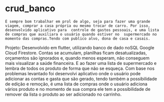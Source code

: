 # crud_banco

    É sempre bom trabalhar em prol de algo, seja para fazer uma grande viagem, comprar a casa própria ou mesmo trocar de carro. Por isso,  desenvolvido aplicativo para  controle de gastos pessoais, e uma lista de compras que auxiliara o usuário quando estiver no  supermercado no momento das compras.Tendo com publico alvo, dona de casa e casais.
Projeto: 
    Desenvolvido em flutter, utilizando banco de dado noSQL Google Cloud Firestore.
    Contas se acumulam, planilhas ficam desatualizadas, orçamentos são ignorados e, quando menos esperam, não conseguem mais visualizar a saúde financeira.
E ao fazer uma lista de supermercado e lembra de todos os produto de forma que não se esqueça.
    Com base nos problemas levantado foi desenvolvi aplicativo onde o usuário pode adicionar as contas e gasta que  são gerado, tendo também a possibilidade de edição e remoção, é uma lista de compras onde o usuário adiciona vários produto e no momento de sua compra ele tem a possibilidade de remover da lista o produto ao ser adicionado no carrinho.

